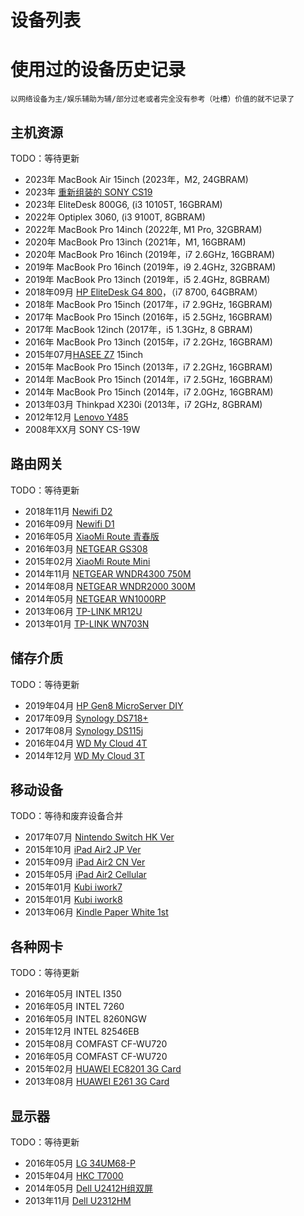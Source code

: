 # 设备列表
# 使用过的设备历史记录

    以网络设备为主/娱乐辅助为辅/部分过老或者完全没有参考（吐槽）价值的就不记录了

## 主机资源

TODO：等待更新

- 2023年 MacBook Air 15inch (2023年，M2, 24GBRAM) 
- 2023年 [重新组装的 SONY CS19](组装一台十五年前的笔记本电脑：SONY-CS19)
- 2023年 EliteDesk 800G6, (i3 10105T, 16GBRAM)
- 2022年 Optiplex 3060, (i3 9100T, 8GBRAM)
- 2022年 MacBook Pro 14inch (2022年, M1 Pro, 32GBRAM)
- 2020年 MacBook Pro 13inch (2021年，M1, 16GBRAM)
- 2020年 MacBook Pro 16inch (2019年，i7 2.6GHz, 16GBRAM)
- 2019年 MacBook Pro 16inch (2019年，i9 2.4GHz, 32GBRAM)
- 2019年 MacBook Pro 13inch (2019年，i5 2.4GHz, 8GBRAM)
- 2018年09月 [HP EliteDesk G4 800](HP-EliteDesk-G4-800.md)，（i7 8700, 64GBRAM）
- 2018年 MacBook Pro 15inch (2017年，i7 2.9GHz, 16GBRAM)
- 2017年 MacBook Pro 15inch (2016年，i5 2.5GHz, 16GBRAM)
- 2017年 MacBook 12inch (2017年，i5 1.3GHz, 8 GBRAM)
- 2016年 MacBook Pro 13inch (2015年，i7 2.2GHz, 16GBRAM)
- 2015年07月[HASEE Z7](HASEE-Z78172R2.md) 15inch
- 2015年 MacBook Pro 15inch (2013年，i7 2.2GHz, 16GBRAM)
- 2014年 MacBook Pro 15inch (2014年，i7 2.5GHz, 16GBRAM)
- 2014年 MacBook Pro 15inch (2014年，i7 2.0GHz, 16GBRAM)
- 2013年03月 Thinkpad X230i (2013年，i7 2GHz, 8GBRAM)
- 2012年12月 [Lenovo Y485](Lenovo-Y485.md)
- 2008年XX月 SONY CS-19W

## 路由网关

TODO：等待更新

- 2018年11月 [Newifi D2](Newifi-D2.md)
- 2016年09月 [Newifi D1](Newifi-D1.md)
- 2016年05月 [XiaoMi Route 青春版](XiaoMi-Route-Young.md)
- 2016年03月 [NETGEAR GS308](NetGear-GS308.md)
- 2015年02月 [XiaoMi Route Mini](XiaoMi-Route-Mini.md)
- 2014年11月 [NETGEAR WNDR4300 750M](NetGear-WNDR4300.md)
- 2014年08月 [NETGEAR WNDR2000 300M](NetGear-WNR2000.md)
- 2014年05月 [NETGEAR WN1000RP](NetGear-WN1000RP.md)
- 2013年06月 [TP-LINK MR12U](TP-LINK-MR12U.md)
- 2013年01月 [TP-LINK WN703N](TP-LINK-WR703N.md)

## 储存介质

TODO：等待更新

- 2019年04月 [HP Gen8 MicroServer DIY](HP-Gen8-MicroServer.md)
- 2017年09月 [Synology DS718+](./notes/2021-ds718-plus-hard-drive-replacement-record.md)
- 2017年08月 [Synology DS115j](DS115j.md)
- 2016年04月 [WD My Cloud 4T](WD-My-Cloud-4T.md)
- 2014年12月 [WD My Cloud 3T](WD-My-Cloud-3T.md)

## 移动设备

TODO：等待和废弃设备合并

- 2017年07月 [Nintendo Switch HK Ver]()
- 2015年10月 [iPad Air2 JP Ver](iPad-Air2-JP.md)
- 2015年09月 [iPad Air2 CN Ver](iPad-Air2-CN.md)
- 2015年05月 [iPad Air2 Cellular](iPad-Air2-Cell.md)
- 2015年01月 [Kubi iwork7](KB-iwork7.md)
- 2015年01月 [Kubi iwork8](KB-iwork8.md)
- 2013年06月 [Kindle Paper White 1st](Kindle-paper-white-1.md)

## 各种网卡

TODO：等待更新

- 2016年05月 INTEL I350
- 2016年05月 INTEL 7260
- 2016年05月 INTEL 8260NGW
- 2015年12月 INTEL 82546EB
- 2015年08月 COMFAST CF-WU720
- 2016年05月 COMFAST CF-WU720
- 2015年02月 [HUAWEI EC8201 3G Card](HUAWEI-EC8201-3G-Card.md)
- 2013年08月 [HUAWEI E261 3G Card](HUAWEI-E261-3G-Card.md)

## 显示器

TODO：等待更新

- 2016年05月 [LG 34UM68-P](LG-34UM68-P.md)
- 2015年04月 [HKC T7000](HKC-T7000.md)
- 2014年05月 [Dell U2412H组双屏](Dell-u2414h.md)
- 2013年11月 [Dell U2312HM](Dell-u2312hm.md)
